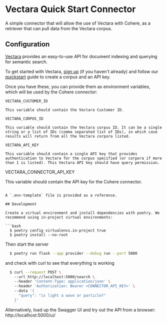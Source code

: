 # Vectara Quick Start Connector

A simple connector that will allow the use of Vectara with Cohere, as a retriever that can pull data from the Vectara corpus.

## Configuration

[Vectara](https://vectara.com/) provides an easy-to-use API for document indexing and querying for semantic search.

To get started with Vectara, [sign up](https://vectara.com/integrations/cohere) (if you haven't already) and follow our [quickstart](https://docs.vectara.com/docs/quickstart) guide to create a corpus and an API key. 

Once you have these, you can provide them as environment variables, which will be used by the Cohere connector:

```
VECTARA_CUSTOMER_ID

This variable should contain the Vectara Customer ID.
```

```
VECTARA_CORPUS_ID

This variable should contain the Vectara corpus ID. It can be a single string or a list of IDs (comma separated list of IDs), in which case results will return from all the Vectara corpora listed.
```

```
VECTARA_API_KEY

This variable should contain a single API key that provides authentication to Vectara for the corpus specified (or corpora if more than 1 is listed). This Vectara API key should have query permission.
```

VECTARA_CONNECTOR_API_KEY

This variable should contain the API key for the Cohere connector.

```

A `.env-template` file is provided as a reference.

## Development

Create a virtual environment and install dependencies with poetry. We recommend using in-project virtual environments:

```bash
  $ poetry config virtualenvs.in-project true
  $ poetry install --no-root
```

Then start the server

```bash
  $ poetry run flask --app provider --debug run --port 5000
```

and check with curl to see that everything is working

```bash
  $ curl --request POST \  
    --url http://localhost:5000/search \  
    --header 'Content-Type: application/json' \  
    --header 'Authorization: Bearer <CONNECTOR_API_KEY>' \  
    --data '{  
      "query": "is light a wave or particle?"  
    }'  
```

Alternatively, load up the Swagger UI and try out the API from a browser: http://localhost:5000/ui/
